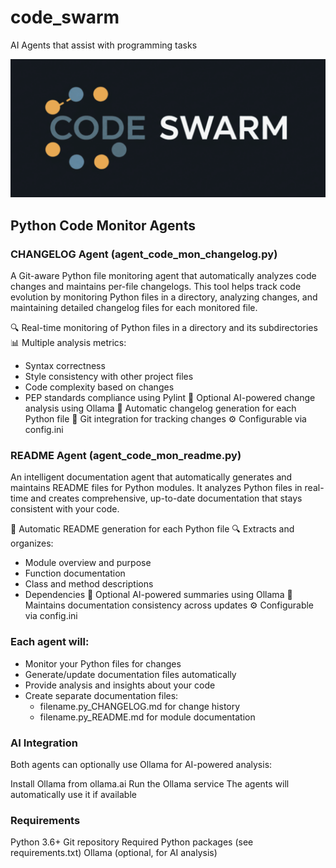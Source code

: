 # code_swarm
AI Agents that assist with programming tasks

![logo](logo.png)

## Python Code Monitor Agents

### CHANGELOG Agent (agent_code_mon_changelog.py)

A Git-aware Python file monitoring agent that automatically analyzes code changes and maintains per-file changelogs. This tool helps track code evolution by monitoring Python files in a directory, analyzing changes, and maintaining detailed changelog files for each monitored file.

🔍 Real-time monitoring of Python files in a directory and its subdirectories
📊 Multiple analysis metrics:
  - Syntax correctness
  - Style consistency with other project files
  - Code complexity based on changes
  - PEP standards compliance using Pylint
🤖 Optional AI-powered change analysis using Ollama
📝 Automatic changelog generation for each Python file
🔄 Git integration for tracking changes
⚙️ Configurable via config.ini

### README Agent (agent_code_mon_readme.py)

An intelligent documentation agent that automatically generates and maintains README files for Python modules. It analyzes Python files in real-time and creates comprehensive, up-to-date documentation that stays consistent with your code.

📝 Automatic README generation for each Python file
🔍 Extracts and organizes:
  - Module overview and purpose
  - Function documentation
  - Class and method descriptions
  - Dependencies
🤖 Optional AI-powered summaries using Ollama
🔄 Maintains documentation consistency across updates
⚙️ Configurable via config.ini

### Each agent will:

- Monitor your Python files for changes
- Generate/update documentation files automatically
- Provide analysis and insights about your code
- Create separate documentation files:
  - filename.py_CHANGELOG.md for change history
  - filename.py_README.md for module documentation

### AI Integration

Both agents can optionally use Ollama for AI-powered analysis:

Install Ollama from ollama.ai
Run the Ollama service
The agents will automatically use it if available

### Requirements

Python 3.6+
Git repository
Required Python packages (see requirements.txt)
Ollama (optional, for AI analysis)

